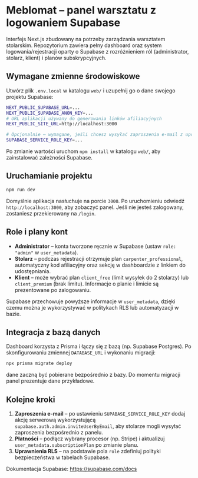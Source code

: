 # Meblomat – panel warsztatu z logowaniem Supabase

Interfejs Next.js zbudowany na potrzeby zarządzania warsztatem stolarskim. Repozytorium zawiera pełny dashboard oraz system
logowania/rejestracji oparty o Supabase z rozróżnieniem ról (administrator, stolarz, klient) i planów subskrypcyjnych.

## Wymagane zmienne środowiskowe

Utwórz plik `.env.local` w katalogu `web/` i uzupełnij go o dane swojego projektu Supabase:

```bash
NEXT_PUBLIC_SUPABASE_URL=...
NEXT_PUBLIC_SUPABASE_ANON_KEY=...
# URL aplikacji używany do generowania linków afiliacyjnych
NEXT_PUBLIC_SITE_URL=http://localhost:3000

# Opcjonalnie – wymagane, jeśli chcesz wysyłać zaproszenia e-mail z uprawnieniami administratora Supabase
SUPABASE_SERVICE_ROLE_KEY=...
```

Po zmianie wartości uruchom `npm install` w katalogu `web/`, aby zainstalować zależności Supabase.

## Uruchamianie projektu

```bash
npm run dev
```

Domyślnie aplikacja nasłuchuje na porcie `3000`. Po uruchomieniu odwiedź `http://localhost:3000`, aby zobaczyć panel. Jeśli nie
jesteś zalogowany, zostaniesz przekierowany na `/login`.

## Role i plany kont

- **Administrator** – konta tworzone ręcznie w Supabase (ustaw `role: "admin"` w `user_metadata`).
- **Stolarz** – podczas rejestracji otrzymuje plan `carpenter_professional`, automatyczny kod afiliacyjny oraz sekcję w dashboardzie z linkiem do udostępniania.
- **Klient** – może wybrać plan `client_free` (limit wysyłek do 2 stolarzy) lub `client_premium` (brak limitu). Informacje o planie i limicie są prezentowane po zalogowaniu.

Supabase przechowuje powyższe informacje w `user_metadata`, dzięki czemu można je wykorzystywać w politykach RLS lub automatyzacji w bazie.

## Integracja z bazą danych

Dashboard korzysta z Prisma i łączy się z bazą (np. Supabase Postgres). Po skonfigurowaniu zmiennej `DATABASE_URL` i wykonaniu migracji:

```bash
npx prisma migrate deploy
```

dane zaczną być pobierane bezpośrednio z bazy. Do momentu migracji panel prezentuje dane przykładowe.

## Kolejne kroki

1. **Zaproszenia e-mail** – po ustawieniu `SUPABASE_SERVICE_ROLE_KEY` dodaj akcję serwerową wykorzystującą `supabase.auth.admin.inviteUserByEmail`, aby stolarze mogli wysyłać zaproszenia bezpośrednio z panelu.
2. **Płatności** – podłącz wybrany procesor (np. Stripe) i aktualizuj `user_metadata.subscriptionPlan` po zmianie planu.
3. **Uprawnienia RLS** – na podstawie pola `role` zdefiniuj polityki bezpieczeństwa w tabelach Supabase.

Dokumentacja Supabase: https://supabase.com/docs

